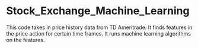 # Stock_Exchange_Machine_Learning

This code takes in price history data from TD Ameritrade.
It finds features in the price action for certain time frames.
It runs machine learning algorithms on the features.
